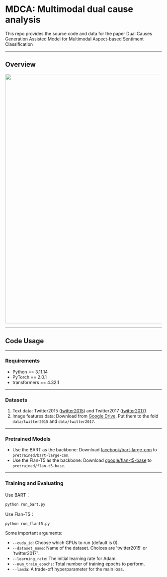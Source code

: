 # MDCA: Multimodal dual cause analysis

This repo provides the source code and data for the paper Dual Causes Generation Assisted Model for Multimodal Aspect-based Sentiment Classification

----------

## Overview

<p align="center">
  <img src="./framework.png" width="800"/>
</p>

----------

## Code Usage

----------

### Requirements

- Python == 3.11.14
- PyTorch == 2.0.1
- transformers == 4.32.1

----------

### Datasets
1. Text data: Twitter2015 ([twitter2015](data/twitter2015)) and Twitter2017 ([twitter2017](data/twitter2017)).
2. Image features data: Download from [Google Drive](https://drive.google.com/drive/folders/1F-cjyNCm57gpJd0Rt4zWJCjt_mvbOWwu?usp=sharing). Put them to the fold `data/twitter2015` and `data/twitter2017`.

----------

### Pretrained Models
- Use the BART as the backbone: Download [facebook/bart-large-cnn](https://huggingface.co/facebook/bart-large-cnn) to `pretrained/bart-large-cnn`.
- Use the Flan-T5 as the backbone: Download [google/flan-t5-base](https://huggingface.co/google/flan-t5-base) to `pretrained/flan-t5-base`.

----------

###  Training and Evaluating 
Use BART：
```
python run_bart.py
```
Use Flan-T5：
```
python run_flant5.py
```
Some important arguments:
- `--cuda_id`: Choose which GPUs to run (default is 0).
- `--dataset_name`: Name of the dataset. Choices are 'twitter2015' or 'twitter2017'.
- `--learning_rate`: The initial learning rate for Adam.
- `--num_train_epochs`: Total number of training epochs to perform.
- `--lamda`: A trade-off hyperparameter for the main loss.
